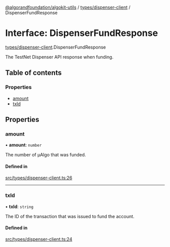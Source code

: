 [@algorandfoundation/algokit-utils](../README.md) / [types/dispenser-client](../modules/types_dispenser_client.md) / DispenserFundResponse

# Interface: DispenserFundResponse

[types/dispenser-client](../modules/types_dispenser_client.md).DispenserFundResponse

The TestNet Dispenser API response when funding.

## Table of contents

### Properties

- [amount](types_dispenser_client.DispenserFundResponse.md#amount)
- [txId](types_dispenser_client.DispenserFundResponse.md#txid)

## Properties

### amount

• **amount**: `number`

The number of µAlgo that was funded.

#### Defined in

[src/types/dispenser-client.ts:26](https://github.com/algorandfoundation/algokit-utils-ts/blob/main/src/types/dispenser-client.ts#L26)

___

### txId

• **txId**: `string`

The ID of the transaction that was issued to fund the account.

#### Defined in

[src/types/dispenser-client.ts:24](https://github.com/algorandfoundation/algokit-utils-ts/blob/main/src/types/dispenser-client.ts#L24)
